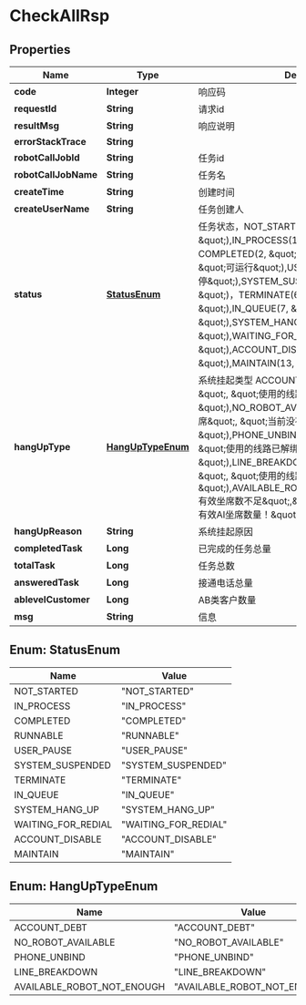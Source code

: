 

# CheckAllRsp

## Properties

Name | Type | Description | Notes
------------ | ------------- | ------------- | -------------
**code** | **Integer** | 响应码 |  [optional]
**requestId** | **String** | 请求id |  [optional]
**resultMsg** | **String** | 响应说明 |  [optional]
**errorStackTrace** | **String** |  |  [optional]
**robotCallJobId** | **String** | 任务id |  [optional]
**robotCallJobName** | **String** | 任务名 |  [optional]
**createTime** | **String** | 创建时间 |  [optional]
**createUserName** | **String** | 任务创建人 |  [optional]
**status** | [**StatusEnum**](#StatusEnum) | 任务状态，NOT_STARTED(0, \&quot;未开始\&quot;),IN_PROCESS(1, \&quot;进行中\&quot;)，COMPLETED(2, \&quot;已完成\&quot;),RUNNABLE(3, \&quot;可运行\&quot;),USER_PAUSE(4, \&quot;用户暂停\&quot;),SYSTEM_SUSPENDED(5, \&quot;系统暂停\&quot;)，TERMINATE(6, \&quot;已终止\&quot;),IN_QUEUE(7, \&quot;排队中\&quot;),SYSTEM_HANG_UP(10, \&quot;系统挂起\&quot;),WAITING_FOR_REDIAL(11, \&quot;等待重呼\&quot;),ACCOUNT_DISABLE(12, \&quot;账户禁用\&quot;),MAINTAIN(13, \&quot;系统维护\&quot;); |  [optional]
**hangUpType** | [**HangUpTypeEnum**](#HangUpTypeEnum) | 系统挂起类型 ACCOUNT_DEBT(0, \&quot;账户欠费\&quot;, \&quot;使用的线路账户已欠费\&quot;),NO_ROBOT_AVAILABLE(1, \&quot;没有可用坐席\&quot;, \&quot;当前没有可用坐席\&quot;),PHONE_UNBIND(2, \&quot;线路已解绑\&quot;, \&quot;使用的线路已解绑\&quot;),LINE_BREAKDOWN(3, \&quot;线路故障\&quot;, \&quot;使用的线路状态均为故障\&quot;),AVAILABLE_ROBOT_NOT_ENOUGH(4,\&quot;有效坐席数不足\&quot;,\&quot;有效坐席数不足，请检查有效AI坐席数量！\&quot;); |  [optional]
**hangUpReason** | **String** | 系统挂起原因 |  [optional]
**completedTask** | **Long** | 已完成的任务总量 |  [optional]
**totalTask** | **Long** | 任务总数 |  [optional]
**answeredTask** | **Long** | 接通电话总量 |  [optional]
**ablevelCustomer** | **Long** | AB类客户数量 |  [optional]
**msg** | **String** | 信息 |  [optional]



## Enum: StatusEnum

Name | Value
---- | -----
NOT_STARTED | &quot;NOT_STARTED&quot;
IN_PROCESS | &quot;IN_PROCESS&quot;
COMPLETED | &quot;COMPLETED&quot;
RUNNABLE | &quot;RUNNABLE&quot;
USER_PAUSE | &quot;USER_PAUSE&quot;
SYSTEM_SUSPENDED | &quot;SYSTEM_SUSPENDED&quot;
TERMINATE | &quot;TERMINATE&quot;
IN_QUEUE | &quot;IN_QUEUE&quot;
SYSTEM_HANG_UP | &quot;SYSTEM_HANG_UP&quot;
WAITING_FOR_REDIAL | &quot;WAITING_FOR_REDIAL&quot;
ACCOUNT_DISABLE | &quot;ACCOUNT_DISABLE&quot;
MAINTAIN | &quot;MAINTAIN&quot;



## Enum: HangUpTypeEnum

Name | Value
---- | -----
ACCOUNT_DEBT | &quot;ACCOUNT_DEBT&quot;
NO_ROBOT_AVAILABLE | &quot;NO_ROBOT_AVAILABLE&quot;
PHONE_UNBIND | &quot;PHONE_UNBIND&quot;
LINE_BREAKDOWN | &quot;LINE_BREAKDOWN&quot;
AVAILABLE_ROBOT_NOT_ENOUGH | &quot;AVAILABLE_ROBOT_NOT_ENOUGH&quot;




